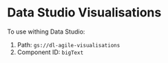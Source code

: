 # Data Studio Visualisations

To use withing Data Studio: 

1. Path: `gs://dl-agile-visualisations`
2. Component ID: `bigText`